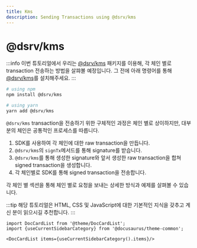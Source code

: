 ```yaml
---
title: Kms
description: Sending Transactions using @dsrv/kms
---
```


# @dsrv/kms

:::info
이번 튜토리얼에서 우리는 [@dsrv/kms](https://github.com/dsrvlabs/kms-monorepo) 패키지를 이용해, 각 체인 별로 transaction 전송하는 방법을 살퍄볼 예정입니다. 그 전에 아래 명령어를 통해 [@dsrv/kms](https://github.com/dsrvlabs/kms-monorepo)를 설치해주세요.
:::

```bash
# using npm
npm install @dsrv/kms

# using yarn
yarn add @dsrv/kms
```

`@dsrv/kms` transaction을 전송하기 위한 구체적인 과정은 체인 별로 상이하지만, 대부분의 체인은 공통적인 프로세스를 따릅니다.

1. SDK를 사용하여 각 체인에 대한 raw transaction을 만듭니다.
2. `@dsrv/kms`의 `signTx`메서드를 통해 signature를 받습니다.
3. `@dsrv/kms`를 통해 생성한 signature와 앞서 생성한 raw transaction을 합쳐 signed transaction을 생성합니다.
4. 각 체인별로 SDK를 통해 signed transaction을 전송합니다.

각 체인 별 섹션을 통해 체인 별로 요청을 보내는 상세한 방식과 예제를 살펴볼 수 있습니다.

:::tip
해당 튜토리얼은 HTML, CSS 및 JavaScript에 대한 기본적인 지식을 갖추고 계신 분이 읽으시길 추천합니다.
:::

```mdx-code-block
import DocCardList from '@theme/DocCardList';
import {useCurrentSidebarCategory} from '@docusaurus/theme-common';

<DocCardList items={useCurrentSidebarCategory().items}/>
```
